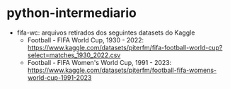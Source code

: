 # python-intermediario

* fifa-wc: arquivos retirados dos seguintes datasets do Kaggle
    * Football - FIFA World Cup, 1930 - 2022: https://www.kaggle.com/datasets/piterfm/fifa-football-world-cup?select=matches_1930_2022.csv
    * Football - FIFA Women's World Cup, 1991 - 2023: https://www.kaggle.com/datasets/piterfm/football-fifa-womens-world-cup-1991-2023
